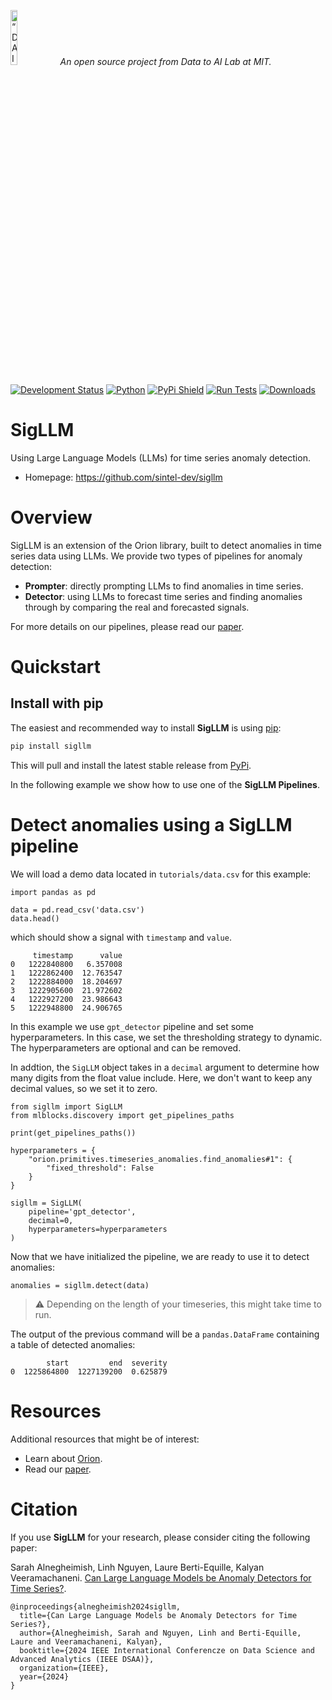 <p align="left">
<img width=15% src="https://dai.lids.mit.edu/wp-content/uploads/2018/06/Logo_DAI_highres.png" alt=“DAI-Lab” />
<i>An open source project from Data to AI Lab at MIT.</i>
</p>

[![Development Status](https://img.shields.io/badge/Development%20Status-2%20--%20Pre--Alpha-yellow)](https://pypi.org/search/?c=Development+Status+%3A%3A+2+-+Pre-Alpha)
[![Python](https://img.shields.io/badge/Python-3.9%20%7C%203.10%20%7C%203.11-blue)](https://badge.fury.io/py/sigllm) 
[![PyPi Shield](https://img.shields.io/pypi/v/sigllm.svg)](https://pypi.python.org/pypi/sigllm)
[![Run Tests](https://github.com/sintel-dev/sigllm/actions/workflows/tests.yml/badge.svg)](https://github.com/sintel-dev/sigllm/actions/workflows/tests.yml)
[![Downloads](https://pepy.tech/badge/sigllm)](https://pepy.tech/project/sigllm)


# SigLLM

Using Large Language Models (LLMs) for time series anomaly detection.

<!-- - Documentation: https://sintel-dev.github.io/sigllm -->
- Homepage: https://github.com/sintel-dev/sigllm

# Overview

SigLLM is an extension of the Orion library, built to detect anomalies in time series data using LLMs.
We provide two types of pipelines for anomaly detection:
* **Prompter**: directly prompting LLMs to find anomalies in time series.
* **Detector**: using LLMs to forecast time series and finding anomalies through by comparing the real and forecasted signals.

For more details on our pipelines, please read our [paper](https://arxiv.org/pdf/2405.14755).

# Quickstart

## Install with pip

The easiest and recommended way to install **SigLLM** is using [pip](https://pip.pypa.io/en/stable/):

```bash
pip install sigllm
```
This will pull and install the latest stable release from [PyPi](https://pypi.org/).


In the following example we show how to use one of the **SigLLM Pipelines**.

# Detect anomalies using a SigLLM pipeline

We will load a demo data located in `tutorials/data.csv` for this example:

```python3
import pandas as pd

data = pd.read_csv('data.csv')
data.head()
```

which should show a signal with `timestamp` and `value`.
```
     timestamp      value
0   1222840800   6.357008
1   1222862400  12.763547
2   1222884000  18.204697
3   1222905600  21.972602
4   1222927200  23.986643
5   1222948800  24.906765
```

In this example we use `gpt_detector` pipeline and set some hyperparameters. In this case, we set the thresholding strategy to dynamic. The hyperparameters are optional and can be removed.

In addtion, the `SigLLM` object takes in a `decimal` argument to determine how many digits from the float value include. Here, we don't want to keep any decimal values, so we set it to zero.

```python3
from sigllm import SigLLM
from mlblocks.discovery import get_pipelines_paths

print(get_pipelines_paths())

hyperparameters = {
    "orion.primitives.timeseries_anomalies.find_anomalies#1": {
        "fixed_threshold": False
    }
}

sigllm = SigLLM(
    pipeline='gpt_detector',
    decimal=0,
    hyperparameters=hyperparameters
)
```

Now that we have initialized the pipeline, we are ready to use it to detect anomalies:

```python3
anomalies = sigllm.detect(data)
```
> :warning: Depending on the length of your timeseries, this might take time to run.

The output of the previous command will be a ``pandas.DataFrame`` containing a table of detected anomalies:

```
        start         end  severity
0  1225864800  1227139200  0.625879
```

# Resources

Additional resources that might be of interest:
* Learn about [Orion](https://github.com/sintel-dev/Orion).
* Read our [paper](https://arxiv.org/pdf/2405.14755).


# Citation

If you use **SigLLM** for your research, please consider citing the following paper:

Sarah Alnegheimish, Linh Nguyen, Laure Berti-Equille, Kalyan Veeramachaneni. [Can Large Language Models be Anomaly Detectors for Time Series?](https://arxiv.org/pdf/2405.14755).

```
@inproceedings{alnegheimish2024sigllm,
  title={Can Large Language Models be Anomaly Detectors for Time Series?},
  author={Alnegheimish, Sarah and Nguyen, Linh and Berti-Equille, Laure and Veeramachaneni, Kalyan},
  booktitle={2024 IEEE International Conferencze on Data Science and Advanced Analytics (IEEE DSAA)},
  organization={IEEE},
  year={2024}
}
```
